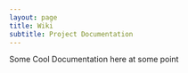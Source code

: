 ```yaml
---
layout: page
title: Wiki
subtitle: Project Documentation
---
```


Some Cool Documentation here at some point
